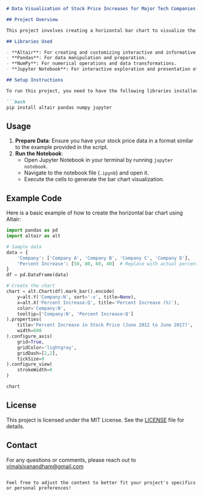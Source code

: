 ```markdown
# Data Visualization of Stock Price Increases for Major Tech Companies

## Project Overview

This project involves creating a horizontal bar chart to visualize the percent increase in stock prices from June 2012 to June 2017 for four major tech companies. The chart uses vertical grid lines to enhance readability and facilitate comparison between companies.

## Libraries Used

- **Altair**: For creating and customizing interactive and informative visualizations.
- **Pandas**: For data manipulation and preparation.
- **NumPy**: For numerical operations and data transformations.
- **Jupyter Notebook**: For interactive exploration and presentation of the visualization.

## Setup Instructions

To run this project, you need to have the following libraries installed. You can install them using pip:

```bash
pip install altair pandas numpy jupyter
```

## Usage

1. **Prepare Data**: Ensure you have your stock price data in a format similar to the example provided in the script.
2. **Run the Notebook**:
   - Open Jupyter Notebook in your terminal by running `jupyter notebook`.
   - Navigate to the notebook file (`.ipynb`) and open it.
   - Execute the cells to generate the bar chart visualization.

## Example Code

Here is a basic example of how to create the horizontal bar chart using Altair:

```python
import pandas as pd
import altair as alt

# Sample data
data = {
    'Company': ['Company A', 'Company B', 'Company C', 'Company D'],
    'Percent Increase': [50, 80, 60, 40]  # Replace with actual percent increase values
}
df = pd.DataFrame(data)

# Create the chart
chart = alt.Chart(df).mark_bar().encode(
    y=alt.Y('Company:N', sort='-x', title=None),
    x=alt.X('Percent Increase:Q', title='Percent Increase (%)'),
    color='Company:N',
    tooltip=['Company:N', 'Percent Increase:Q']
).properties(
    title='Percent Increase in Stock Price (June 2012 to June 2017)',
    width=600
).configure_axis(
    grid=True,
    gridColor='lightgray',
    gridDash=[2,2],
    tickSize=0
).configure_view(
    strokeWidth=0
)

chart
```

## License

This project is licensed under the MIT License. See the [LICENSE](LICENSE) file for details.

## Contact

For any questions or comments, please reach out to vimalsivanandham@gmail.com
```

Feel free to adjust the content to better fit your project's specifics or personal preferences!
